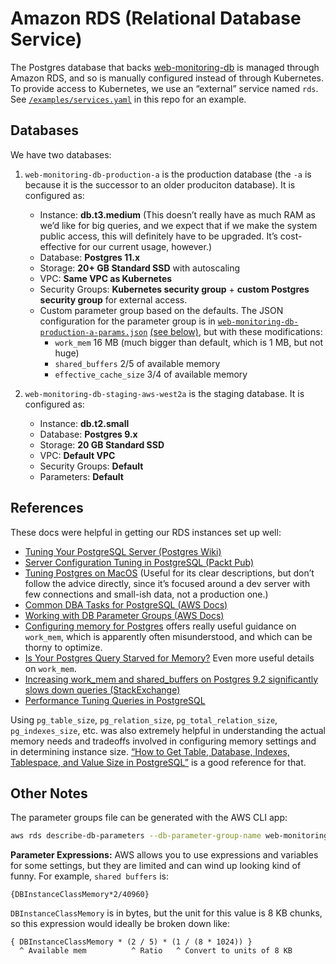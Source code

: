 # Amazon RDS (Relational Database Service)

The Postgres database that backs [web-monitoring-db][] is managed through Amazon RDS, and so is manually configured instead of through Kubernetes. To provide access to Kubernetes, we use an “external” service named `rds`. See [`/examples/services.yaml`][services-example] in this repo for an example.

## Databases

We have two databases:

1. `web-monitoring-db-production-a` is the production database (the `-a` is because it is the successor to an older produciton database). It is configured as:

    - Instance: **db.t3.medium** (This doesn’t really have as much RAM as we’d like for big queries, and we expect that if we make the system public access, this will definitely have to be upgraded. It’s cost-effective for our current usage, however.)
    - Database: **Postgres 11.x**
    - Storage: **20+ GB Standard SSD** with autoscaling
    - VPC: **Same VPC as Kubernetes**
    - Security Groups: **Kubernetes security group** + **custom Postgres security group** for external access.
    - Custom parameter group based on the defaults. The JSON configuration for the parameter group is in [`web-monitoring-db-production-a-params.json`][web-monitoring-db-production-a-params] [(see below)](#other-notes), but with these modifications:
        - `work_mem` 16 MB (much bigger than default, which is 1 MB, but not huge)
        - `shared_buffers` 2/5 of available memory
        - `effective_cache_size` 3/4 of available memory

2. `web-monitoring-db-staging-aws-west2a` is the staging database. It is configured as:
    - Instance: **db.t2.small**
    - Database: **Postgres 9.x**
    - Storage: **20 GB Standard SSD**
    - VPC: **Default VPC**
    - Security Groups: **Default**
    - Parameters: **Default**


## References

These docs were helpful in getting our RDS instances set up well:

- [Tuning Your PostgreSQL Server (Postgres Wiki)](https://wiki.postgresql.org/wiki/Tuning_Your_PostgreSQL_Server)
- [Server Configuration Tuning in PostgreSQL (Packt Pub)](https://hub.packtpub.com/server-configuration-tuning-postgresql/)
- [Tuning Postgres on MacOS](http://big-elephants.com/2012-12/tuning-postgres-on-macos/) (Useful for its clear descriptions, but don’t follow the advice directly, since it’s focused around a dev server with few connections and small-ish data, not a production one.)
- [Common DBA Tasks for PostgreSQL (AWS Docs)](https://docs.aws.amazon.com/AmazonRDS/latest/UserGuide/Appendix.PostgreSQL.CommonDBATasks.html)
- [Working with DB Parameter Groups (AWS Docs)](https://docs.aws.amazon.com/AmazonRDS/latest/UserGuide/USER_WorkingWithParamGroups.html)
- [Configuring memory for Postgres](https://www.citusdata.com/blog/2018/06/12/configuring-work-mem-on-postgres/) offers really useful guidance on `work_mem`, which is apparently often misunderstood, and which can be thorny to optimize.
- [Is Your Postgres Query Starved for Memory?](http://patshaughnessy.net/2016/1/22/is-your-postgres-query-starved-for-memory) Even more useful details on `work_mem`.
- [Increasing work_mem and shared_buffers on Postgres 9.2 significantly slows down queries (StackExchange)](https://dba.stackexchange.com/questions/27893/increasing-work-mem-and-shared-buffers-on-postgres-9-2-significantly-slows-down)
- [Performance Tuning Queries in PostgreSQL](https://www.geekytidbits.com/performance-tuning-postgres/)

Using `pg_table_size`, `pg_relation_size`, `pg_total_relation_size`, `pg_indexes_size`, etc. was also extremely helpful in understanding the actual memory needs and tradeoffs involved in configuring memory settings and in determining instance size. [“How to Get Table, Database, Indexes, Tablespace, and Value Size in PostgreSQL”](http://www.postgresqltutorial.com/postgresql-database-indexes-table-size/) is a good reference for that.


## Other Notes

The parameter groups file can be generated with the AWS CLI app:

```sh
aws rds describe-db-parameters --db-parameter-group-name web-monitoring-db-production-a-params > ./manually-managed/rds/web-monitoring-db-production-a-params.json
```

**Parameter Expressions:** AWS allows you to use expressions and variables for some settings, but they are limited and can wind up looking kind of funny. For example, `shared buffers` is:

```
{DBInstanceClassMemory*2/40960}
```

`DBInstanceClassMemory` is in bytes, but the unit for this value is 8 KB chunks, so this expression would ideally be broken down like:

```
{ DBInstanceClassMemory * (2 / 5) * (1 / (8 * 1024)) }
  ^ Available mem          ^ Ratio   ^ Convert to units of 8 KB
```



[web-monitoring-db]: https://github.com/edgi-govdata-archiving/web-monitoring-db
[web-monitoring-db-production-a-params]: ./web-monitoring-db-production-a-params.json
[services-example]: ../../examples/services.yaml
